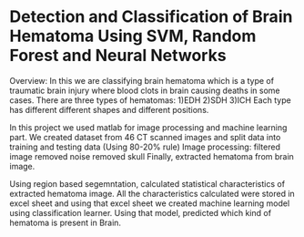 # Detection and Classification of Brain Hematoma Using SVM, Random Forest and Neural Networks

Overview:
In this we are classifying brain hematoma which is a type of traumatic brain injury where blood clots in brain causing deaths in some cases. There are three types of hematomas: 1)EDH 2)SDH 3)ICH
Each type has different different shapes and different positions.

In this project we used matlab for image processing and machine learning part.
We created dataset from 46 CT scanned images and split data into training and testing data (Using 80-20% rule)
Image processing:
filtered image
removed noise
removed skull
Finally, extracted hematoma from brain image.

Using region based segemntation, calculated statistical characteristics of extracted hematoma image.
All the characteristics calculated were stored in excel sheet and using that excel sheet we created machine learning model
using classification learner.
Using that model, predicted which kind of hematoma is present in Brain.
